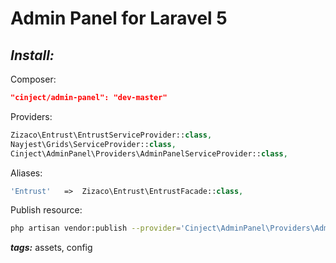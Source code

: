 # Admin Panel for Laravel 5 #

## ***Install:*** ##

Composer:

```json
"cinject/admin-panel": "dev-master"
```

Providers:

```PHP
Zizaco\Entrust\EntrustServiceProvider::class,
Nayjest\Grids\ServiceProvider::class,
Cinject\AdminPanel\Providers\AdminPanelServiceProvider::class,
```

Aliases:

```PHP
'Entrust'   =>  Zizaco\Entrust\EntrustFacade::class,
```

Publish resource:

```bash
php artisan vendor:publish --provider='Cinject\AdminPanel\Providers\AdminPanelServiceProvider'
```

***tags:*** assets, config
